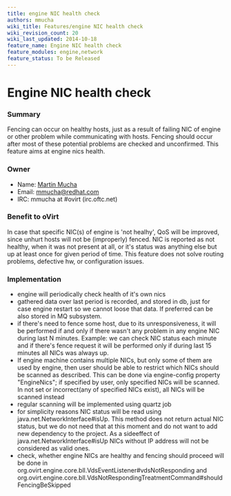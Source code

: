 ```yaml
---
title: engine NIC health check
authors: mmucha
wiki_title: Features/engine NIC health check
wiki_revision_count: 20
wiki_last_updated: 2014-10-18
feature_name: Engine NIC health check
feature_modules: engine,network
feature_status: To be Released
---
```


# Engine NIC health check

### Summary

Fencing can occur on healthy hosts, just as a result of failing NIC of engine or other problem while communicating with hosts. Fencing should occur after most of these potential problems are checked and unconfirmed. This feature aims at engine nics health.

### Owner

*   Name: [Martin Mucha](User:mmucha)
*   Email: <mmucha@redhat.com>
*   IRC: mmucha at #ovirt (irc.oftc.net)

### Benefit to oVirt

In case that specific NIC(s) of engine is 'not healhy', QoS will be improved, since unhurt hosts will not be (improperly) fenced. NIC is reported as not healthy, when it was not present at all, or it's status was anything else but up at least once for given period of time. This feature does not solve routing problems, defective hw, or configuration issues.

### Implementation

*   engine will periodically check health of it's own nics
*   gathered data over last period is recorded, and stored in db, just for case engine restart so we cannot loose that data. If preferred can be also stored in MQ subsystem.
*   if there's need to fence some host, due to its unresponsiveness, it will be performed if and only if there wasn't any problem in any engine NIC during last N minutes. Example: we can check NIC status each minute and if there's fence request it will be performed only if during last 15 minutes all NICs was always up.
*   If engine machine contains multiple NICs, but only some of them are used by engine, then user should be able to restrict which NICs should be scanned as described. This can be done via engine-config property "EngineNics"; if specified by user, only specified NICs will be scanned. In not set or incorrect(any of specified NICs exist), all NICs will be scanned instead
*   regular scanning will be implemented using quartz job
*   for simplicity reasons NIC status will be read using java.net.NetworkInterface#isUp. This method does not return actual NIC status, but we do not need that at this moment and do not want to add new dependency to the project. As a sideeffect of java.net.NetworkInterface#isUp NICs without IP address will not be considered as valid ones.
*   check, whether engine NICs are healthy and fencing should proceed will be done in org.ovirt.engine.core.bll.VdsEventListener#vdsNotResponding and org.ovirt.engine.core.bll.VdsNotRespondingTreatmentCommand#shouldFencingBeSkipped
